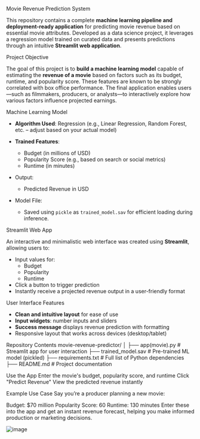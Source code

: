 Movie Revenue Prediction System

This repository contains a complete **machine learning pipeline and deployment-ready application** for predicting movie revenue based on essential movie attributes. 
Developed as a data science project, it leverages a regression model trained on curated data and presents predictions through an intuitive **Streamlit web application**.

Project Objective

The goal of this project is to **build a machine learning model** capable of estimating the **revenue of a movie** based on factors such as its budget, runtime, and popularity score.
These features are known to be strongly correlated with box office performance. The final application enables users—such as filmmakers, producers, 
or analysts—to interactively explore how various factors influence projected earnings.


 Machine Learning Model

- **Algorithm Used**: Regression (e.g., Linear Regression, Random Forest, etc. – adjust based on your actual model)
- **Trained Features**:
  - Budget (in millions of USD)
  - Popularity Score (e.g., based on search or social metrics)
  - Runtime (in minutes)

- Output:
  - Predicted Revenue in USD

- Model File:
  - Saved using `pickle` as `trained_model.sav` for efficient loading during inference.

Streamlit Web App

An interactive and minimalistic web interface was created using **Streamlit**, allowing users to:

- Input values for:
  - Budget
  - Popularity
  - Runtime
- Click a button to trigger prediction
- Instantly receive a projected revenue output in a user-friendly format

User Interface Features

- **Clean and intuitive layout** for ease of use
- **Input widgets**: number inputs and sliders
- **Success message** displays revenue prediction with formatting
- Responsive layout that works across devices (desktop/tablet)

 Repository Contents
 movie-revenue-predictor/
│
├── app(movie).py # Streamlit app for user interaction
├── trained_model.sav # Pre-trained ML model (pickled)
├── requirements.txt # Full list of Python dependencies
├── README.md # Project documentation 

Use the App
Enter the movie's budget, popularity score, and runtime
Click "Predict Revenue"
View the predicted revenue instantly

Example Use Case
Say you’re a producer planning a new movie:

Budget: $70 million
Popularity Score: 60
Runtime: 130 minutes
Enter these into the app and get an instant revenue forecast, helping you make informed production or marketing decisions.

![image](https://github.com/user-attachments/assets/4b194487-33c2-4d13-9f56-56f063b9fef7)






